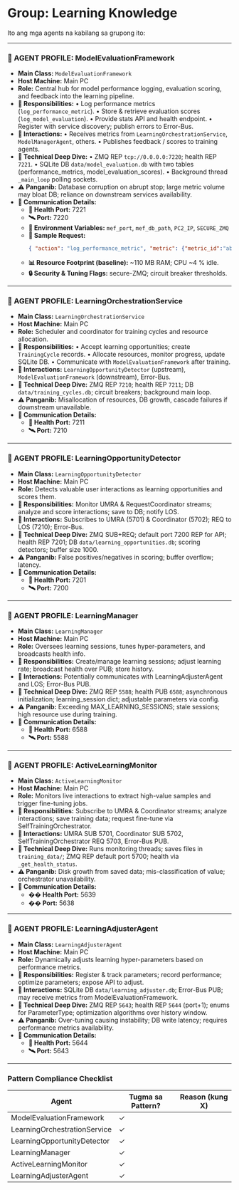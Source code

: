 # Group: Learning Knowledge

Ito ang mga agents na kabilang sa grupong ito:

---

### 🧠 AGENT PROFILE: ModelEvaluationFramework
- **Main Class:** `ModelEvaluationFramework`
- **Host Machine:** Main PC
- **Role:** Central hub for model performance logging, evaluation scoring, and feedback into the learning pipeline.
- **🎯 Responsibilities:**
  • Log performance metrics (`log_performance_metric`).
  • Store & retrieve evaluation scores (`log_model_evaluation`).
  • Provide stats API and health endpoint.
  • Register with service discovery; publish errors to Error-Bus.
- **🔗 Interactions:**
  • Receives metrics from `LearningOrchestrationService`, `ModelManagerAgent`, others.
  • Publishes feedback / scores to training agents.
- **🧬 Technical Deep Dive:**
  • ZMQ REP `tcp://0.0.0.0:7220`; health REP `7221`.
  • SQLite DB `data/model_evaluation.db` with two tables (performance_metrics, model_evaluation_scores).
  • Background thread `_main_loop` polling sockets.
- **⚠️ Panganib:** Database corruption on abrupt stop; large metric volume may bloat DB; reliance on downstream services availability.
- **📡 Communication Details:**
  - **🔌 Health Port:** 7221
  - **🛰️ Port:** 7220
  - **🔧 Environment Variables:** `mef_port`, `mef_db_path`, `PC2_IP`, `SECURE_ZMQ`
  - **📑 Sample Request:**
    ```json
    { "action": "log_performance_metric", "metric": {"metric_id":"abc123","agent_name":"CodeGenerator","metric_name":"latency_ms","value":120.5,"timestamp":1720000000}}
    ```
  - **📊 Resource Footprint (baseline):** ~110 MB RAM; CPU ~4 % idle.
  - **🔒 Security & Tuning Flags:** secure-ZMQ; circuit breaker thresholds.

---
### 🧠 AGENT PROFILE: LearningOrchestrationService
- **Main Class:** `LearningOrchestrationService`
- **Host Machine:** Main PC
- **Role:** Scheduler and coordinator for training cycles and resource allocation.
- **🎯 Responsibilities:**
  • Accept learning opportunities; create `TrainingCycle` records.
  • Allocate resources, monitor progress, update SQLite DB.
  • Communicate with `ModelEvaluationFramework` after training.
- **🔗 Interactions:** `LearningOpportunityDetector` (upstream), `ModelEvaluationFramework` (downstream), Error-Bus.
- **🧬 Technical Deep Dive:** ZMQ REP `7210`; health REP `7211`; DB `data/training_cycles.db`; circuit breakers; background main loop.
- **⚠️ Panganib:** Misallocation of resources, DB growth, cascade failures if downstream unavailable.
- **📡 Communication Details:**
  - **🔌 Health Port:** 7211
  - **🛰️ Port:** 7210

---
### 🧠 AGENT PROFILE: LearningOpportunityDetector
- **Main Class:** `LearningOpportunityDetector`
- **Host Machine:** Main PC
- **Role:** Detects valuable user interactions as learning opportunities and scores them.
- **🎯 Responsibilities:** Monitor UMRA & RequestCoordinator streams; analyze and score interactions; save to DB; notify LOS.
- **🔗 Interactions:** Subscribes to UMRA (5701) & Coordinator (5702); REQ to LOS (7210); Error-Bus.
- **🧬 Technical Deep Dive:** ZMQ SUB+REQ; default port 7200 REP for API; health REP 7201; DB `data/learning_opportunities.db`; scoring detectors; buffer size 1000.
- **⚠️ Panganib:** False positives/negatives in scoring; buffer overflow; latency.
- **📡 Communication Details:**
  - **🔌 Health Port:** 7201
  - **🛰️ Port:** 7200

---
### 🧠 AGENT PROFILE: LearningManager
- **Main Class:** `LearningManager`
- **Host Machine:** Main PC
- **Role:** Oversees learning sessions, tunes hyper-parameters, and broadcasts health info.
- **🎯 Responsibilities:** Create/manage learning sessions; adjust learning rate; broadcast health over PUB; store history.
- **🔗 Interactions:** Potentially communicates with LearningAdjusterAgent and LOS; Error-Bus PUB.
- **🧬 Technical Deep Dive:** ZMQ REP `5588`; health PUB `6588`; asynchronous initialization; learning_session dict; adjustable parameters via config.
- **⚠️ Panganib:** Exceeding MAX_LEARNING_SESSIONS; stale sessions; high resource use during training.
- **📡 Communication Details:**
  - **🔌 Health Port:** 6588
  - **🛰️ Port:** 5588

---
### 🧠 AGENT PROFILE: ActiveLearningMonitor
- **Main Class:** `ActiveLearningMonitor`
- **Host Machine:** Main PC
- **Role:** Monitors live interactions to extract high-value samples and trigger fine-tuning jobs.
- **🎯 Responsibilities:** Subscribe to UMRA & Coordinator streams; analyze interactions; save training data; request fine-tune via SelfTrainingOrchestrator.
- **🔗 Interactions:** UMRA SUB 5701, Coordinator SUB 5702, SelfTrainingOrchestrator REQ 5703, Error-Bus PUB.
- **🧬 Technical Deep Dive:** Runs monitoring threads; saves files in `training_data/`; ZMQ REP default port 5700; health via `_get_health_status`.
- **⚠️ Panganib:** Disk growth from saved data; mis-classification of value; orchestrator unavailability.
- **📡 Communication Details:**
  - **�� Health Port:** 5639  
  - **��️ Port:** 5638

---
### 🧠 AGENT PROFILE: LearningAdjusterAgent
- **Main Class:** `LearningAdjusterAgent`
- **Host Machine:** Main PC
- **Role:** Dynamically adjusts learning hyper-parameters based on performance metrics.
- **🎯 Responsibilities:** Register & track parameters; record performance; optimize parameters; expose API to adjust.
- **🔗 Interactions:** SQLite DB `data/learning_adjuster.db`; Error-Bus PUB; may receive metrics from ModelEvaluationFramework.
- **🧬 Technical Deep Dive:** ZMQ REP `5643`; health REP `5644` (port+1); enums for ParameterType; optimization algorithms over history window.
- **⚠️ Panganib:** Over-tuning causing instability; DB write latency; requires performance metrics availability.
- **📡 Communication Details:**
  - **🔌 Health Port:** 5644
  - **🛰️ Port:** 5643

---
### Pattern Compliance Checklist
| Agent | Tugma sa Pattern? | Reason (kung X) |
|-------|-------------------|-----------------|
| ModelEvaluationFramework | ✓ | |
| LearningOrchestrationService | ✓ | |
| LearningOpportunityDetector | ✓ | |
| LearningManager | ✓ | |
| ActiveLearningMonitor | ✓ | |
| LearningAdjusterAgent | ✓ | |

